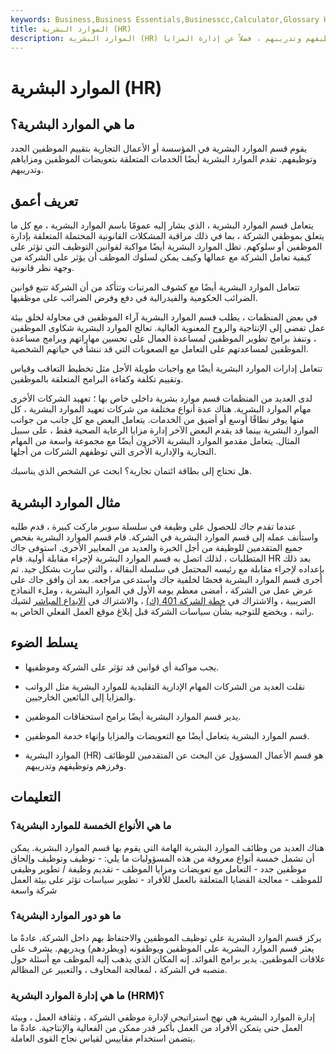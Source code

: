 ```yaml
---
keywords: Business,Business Essentials,Businesscc,Calculator,Glossary Human Resources,Healthcare,Taxes
title: الموارد البشرية (HR)
description: الموارد البشرية (HR) هي إدارة الشركة المسؤولة عن البحث عن المتقدمين للوظائف وفرزهم وتوظيفهم وتدريبهم ، فضلاً عن إدارة المزايا.
---
```


# الموارد البشرية (HR)
## ما هي الموارد البشرية؟

يقوم قسم الموارد البشرية في المؤسسة أو الأعمال التجارية بتقييم الموظفين الجدد وتوظيفهم. تقدم الموارد البشرية أيضًا الخدمات المتعلقة بتعويضات الموظفين ومزاياهم وتدريبهم.

## تعريف أعمق

يتعامل قسم الموارد البشرية ، الذي يشار إليه عمومًا باسم الموارد البشرية ، مع كل ما يتعلق بموظفي الشركة ، بما في ذلك مراقبة المشكلات القانونية المحتملة المتعلقة بإدارة الموظفين أو سلوكهم. تظل الموارد البشرية أيضًا مواكبة لقوانين التوظيف التي تؤثر على كيفية تعامل الشركة مع عمالها وكيف يمكن لسلوك الموظف أن يؤثر على الشركة من وجهة نظر قانونية.

تتعامل الموارد البشرية أيضًا مع كشوف المرتبات وتتأكد من أن الشركة تتبع قوانين الضرائب الحكومية والفيدرالية في دفع وفرض الضرائب على موظفيها.

في بعض المنظمات ، يطلب قسم الموارد البشرية آراء الموظفين في محاولة لخلق بيئة عمل تفضي إلى الإنتاجية والروح المعنوية العالية. تعالج الموارد البشرية شكاوى الموظفين ، وتنفذ برامج تطوير الموظفين لمساعدة العمال على تحسين مهاراتهم وبرامج مساعدة الموظفين لمساعدتهم على التعامل مع الصعوبات التي قد تنشأ في حياتهم الشخصية.

تتعامل إدارات الموارد البشرية أيضًا مع واجبات طويلة الأجل مثل تخطيط التعاقب وقياس وتقييم تكلفة وكفاءة البرامج المتعلقة بالموظفين.

لدى العديد من المنظمات قسم موارد بشرية داخلي خاص بها ؛ تعهيد الشركات الأخرى مهام الموارد البشرية. هناك عدة أنواع مختلفة من شركات تعهيد الموارد البشرية ، كل منها يوفر نطاقًا أوسع أو أضيق من الخدمات. يتعامل البعض مع كل جانب من جوانب الموارد البشرية بينما قد يقدم البعض الآخر إدارة مزايا الرعاية الصحية فقط ، على سبيل المثال. يتعامل مقدمو الموارد البشرية الآخرون أيضًا مع مجموعة واسعة من المهام التجارية والإدارية الأخرى التي توظفهم الشركات من أجلها.

هل تحتاج إلى بطاقة ائتمان تجارية؟ ابحث عن الشخص الذي يناسبك.

## مثال الموارد البشرية

عندما تقدم جاك للحصول على وظيفة في سلسلة سوبر ماركت كبيرة ، قدم طلبه واستأنف عمله إلى قسم الموارد البشرية في الشركة. قام قسم الموارد البشرية بفحص جميع المتقدمين للوظيفة من أجل الخبرة والعديد من المعايير الأخرى. استوفى جاك المتطلبات ، لذلك اتصل به قسم الموارد البشرية لإجراء مقابلة أولية. قام HR بعد ذلك بإعداده لإجراء مقابلة مع رئيسه المحتمل في سلسلة البقالة ، والتي سارت بشكل جيد. ثم أجرى قسم الموارد البشرية فحصًا لخلفية جاك واستدعى مراجعه. بعد أن وافق جاك على عرض عمل من الشركة ، أمضى معظم يومه الأول في الموارد البشرية ، وملء النماذج الضريبية ، والاشتراك في [خطة الشركة 401 (ك)](/401kplan) ، والاشتراك في [الإيداع المباشر](/directdeposit) لشيك راتبه ، ويخضع للتوجيه بشأن سياسات الشركة قبل إبلاغ موقع العمل الفعلي الخاص به.

## يسلط الضوء

- يجب مواكبة أي قوانين قد تؤثر على الشركة وموظفيها.

- نقلت العديد من الشركات المهام الإدارية التقليدية للموارد البشرية مثل الرواتب والمزايا إلى البائعين الخارجيين.

- يدير قسم الموارد البشرية أيضًا برامج استحقاقات الموظفين.

- قسم الموارد البشرية يتعامل أيضًا مع التعويضات والمزايا وإنهاء خدمة الموظفين.

- الموارد البشرية (HR) هو قسم الأعمال المسؤول عن البحث عن المتقدمين للوظائف وفرزهم وتوظيفهم وتدريبهم.

## التعليمات

### ما هي الأنواع الخمسة للموارد البشرية؟

هناك العديد من وظائف الموارد البشرية الهامة التي يقوم بها قسم الموارد البشرية. يمكن أن تشمل خمسة أنواع معروفة من هذه المسؤوليات ما يلي: - توظيف وتوظيف وإلحاق موظفين جدد - التعامل مع تعويضات ومزايا الموظف - تقديم وظيفة / تطوير وظيفي للموظف - معالجة القضايا المتعلقة بالعمل للأفراد - تطوير سياسات تؤثر على بيئة العمل شركة واسعة

### ما هو دور الموارد البشرية؟

يركز قسم الموارد البشرية على توظيف الموظفين والاحتفاظ بهم داخل الشركة. عادةً ما يعثر قسم الموارد البشرية على الموظفين ويوظفونه (ويطردهم) ويدربهم. يشرف على علاقات الموظفين. يدير برامج الفوائد. إنه المكان الذي يذهب إليه الموظف مع أسئلة حول منصبه في الشركة ، لمعالجة المخاوف ، والتعبير عن المظالم.

### ما هي إدارة الموارد البشرية (HRM)؟

إدارة الموارد البشرية هي نهج استراتيجي لإدارة موظفي الشركة ، وثقافة العمل ، وبيئة العمل حتى يتمكن الأفراد من العمل بأكبر قدر ممكن من الفعالية والإنتاجية. عادةً ما يتضمن استخدام مقاييس لقياس نجاح القوى العاملة.

